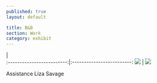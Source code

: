 ```yaml
---
published: true
layout: default

title: B&B
section: Work
category: exhibit
---
```


|  
:-------------------------:|:-------------------------:
![](https://farm8.staticflickr.com/7417/27517550192_0114a59983_z_d.jpg)  | ![](https://farm8.staticflickr.com/7368/27544050901_20ee77f308_z_d.jpg)



Assistance Liza Savage
